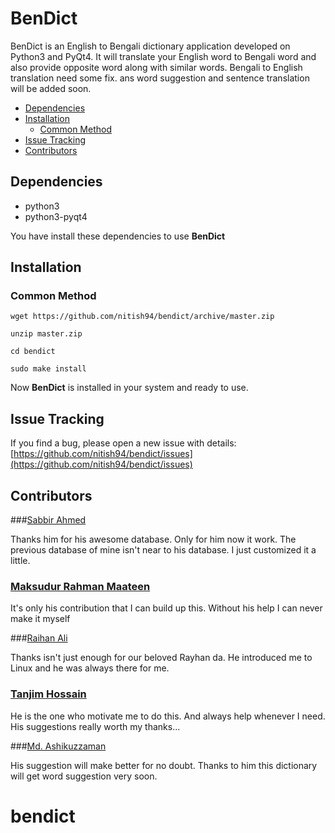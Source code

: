 # BenDict

BenDict is an English to Bengali dictionary application developed on Python3 and PyQt4. It will translate your English word to Bengali word and also provide opposite word along with similar words. Bengali to English translation need some fix. ans word suggestion and sentence translation will be added soon.

 - [Dependencies](#dependencies)
 - [Installation](#installation)
	 - [Common Method](#common-method)
 - [Issue Tracking](#issue-tracking)
 - [Contributors](#contributors)

## Dependencies

* python3
* python3-pyqt4

You have install these dependencies to use **BenDict**

## Installation

### Common Method

```
wget https://github.com/nitish94/bendict/archive/master.zip
```
```
unzip master.zip
```
```
cd bendict
```
```
sudo make install
```
Now **BenDict** is installed in your system and ready to use.

## Issue Tracking

If you find a bug, please open a new issue with details: [https://github.com/nitish94/bendict/issues](https://github.com/nitish94/bendict/issues)

## Contributors

###[Sabbir Ahmed](https://github.com/thesabbir)

Thanks him for his awesome database. Only for him now it work. The previous database of mine isn't near to his database. I just customized it a little.

### [Maksudur Rahman Maateen](https://github.com/maateen/)

It's only his contribution that I can build up this. Without his help I can never make it myself

###[Raihan Ali](https://github.com/ray6an1)

Thanks isn't just enough for our beloved Rayhan da. He introduced me to Linux and he was always there for me.

### [Tanjim Hossain](https://github.com/audacioustux)

He is the one who motivate me to do this. And always help whenever I need. His suggestions really worth my thanks...

###[Md. Ashikuzzaman](https://github.com/ashikuzzaman-ar)

His suggestion will make better for no doubt. Thanks to him this dictionary will get word suggestion very soon.
# bendict
